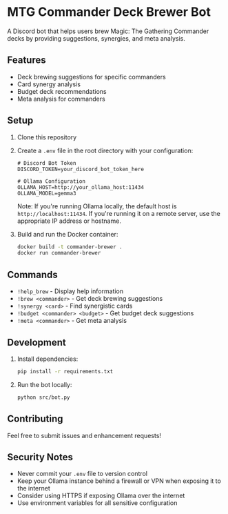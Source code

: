 # MTG Commander Deck Brewer Bot

A Discord bot that helps users brew Magic: The Gathering Commander decks by providing suggestions, synergies, and meta analysis.

## Features

- Deck brewing suggestions for specific commanders
- Card synergy analysis
- Budget deck recommendations
- Meta analysis for commanders

## Setup

1. Clone this repository
2. Create a `.env` file in the root directory with your configuration:
   ```
   # Discord Bot Token
   DISCORD_TOKEN=your_discord_bot_token_here
   
   # Ollama Configuration
   OLLAMA_HOST=http://your_ollama_host:11434
   OLLAMA_MODEL=gemma3
   ```
   
   Note: If you're running Ollama locally, the default host is `http://localhost:11434`. If you're running it on a remote server, use the appropriate IP address or hostname.

3. Build and run the Docker container:
   ```bash
   docker build -t commander-brewer .
   docker run commander-brewer
   ```

## Commands

- `!help_brew` - Display help information
- `!brew <commander>` - Get deck brewing suggestions
- `!synergy <card>` - Find synergistic cards
- `!budget <commander> <budget>` - Get budget deck suggestions
- `!meta <commander>` - Get meta analysis

## Development

1. Install dependencies:
   ```bash
   pip install -r requirements.txt
   ```

2. Run the bot locally:
   ```bash
   python src/bot.py
   ```

## Contributing

Feel free to submit issues and enhancement requests!

## Security Notes

- Never commit your `.env` file to version control
- Keep your Ollama instance behind a firewall or VPN when exposing it to the internet
- Consider using HTTPS if exposing Ollama over the internet
- Use environment variables for all sensitive configuration 
